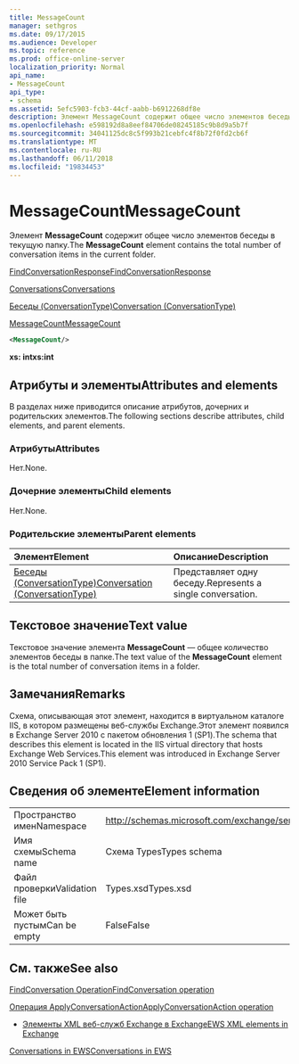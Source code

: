 ```yaml
---
title: MessageCount
manager: sethgros
ms.date: 09/17/2015
ms.audience: Developer
ms.topic: reference
ms.prod: office-online-server
localization_priority: Normal
api_name:
- MessageCount
api_type:
- schema
ms.assetid: 5efc5903-fcb3-44cf-aabb-b6912268df8e
description: Элемент MessageCount содержит общее число элементов беседы в текущую папку.
ms.openlocfilehash: e598192d8a8eef84706de08245185c9b8d9a5b7f
ms.sourcegitcommit: 34041125dc8c5f993b21cebfc4f8b72f0fd2cb6f
ms.translationtype: MT
ms.contentlocale: ru-RU
ms.lasthandoff: 06/11/2018
ms.locfileid: "19834453"
---
```

# <a name="messagecount"></a><span data-ttu-id="6fcd9-103">MessageCount</span><span class="sxs-lookup"><span data-stu-id="6fcd9-103">MessageCount</span></span>

<span data-ttu-id="6fcd9-104">Элемент **MessageCount** содержит общее число элементов беседы в текущую папку.</span><span class="sxs-lookup"><span data-stu-id="6fcd9-104">The **MessageCount** element contains the total number of conversation items in the current folder.</span></span> 
  
[<span data-ttu-id="6fcd9-105">FindConversationResponse</span><span class="sxs-lookup"><span data-stu-id="6fcd9-105">FindConversationResponse</span></span>](findconversationresponse.md)
  
[<span data-ttu-id="6fcd9-106">Conversations</span><span class="sxs-lookup"><span data-stu-id="6fcd9-106">Conversations</span></span>](conversations-ex15websvcsotherref.md)
  
[<span data-ttu-id="6fcd9-107">Беседы (ConversationType)</span><span class="sxs-lookup"><span data-stu-id="6fcd9-107">Conversation (ConversationType)</span></span>](conversation-conversationtype.md)
  
[<span data-ttu-id="6fcd9-108">MessageCount</span><span class="sxs-lookup"><span data-stu-id="6fcd9-108">MessageCount</span></span>](messagecount.md)
  
```XML
<MessageCount/>
```

 <span data-ttu-id="6fcd9-109">**xs: int**</span><span class="sxs-lookup"><span data-stu-id="6fcd9-109">**xs:int**</span></span>
## <a name="attributes-and-elements"></a><span data-ttu-id="6fcd9-110">Атрибуты и элементы</span><span class="sxs-lookup"><span data-stu-id="6fcd9-110">Attributes and elements</span></span>

<span data-ttu-id="6fcd9-111">В разделах ниже приводится описание атрибутов, дочерних и родительских элементов.</span><span class="sxs-lookup"><span data-stu-id="6fcd9-111">The following sections describe attributes, child elements, and parent elements.</span></span>
  
### <a name="attributes"></a><span data-ttu-id="6fcd9-112">Атрибуты</span><span class="sxs-lookup"><span data-stu-id="6fcd9-112">Attributes</span></span>

<span data-ttu-id="6fcd9-113">Нет.</span><span class="sxs-lookup"><span data-stu-id="6fcd9-113">None.</span></span>
  
### <a name="child-elements"></a><span data-ttu-id="6fcd9-114">Дочерние элементы</span><span class="sxs-lookup"><span data-stu-id="6fcd9-114">Child elements</span></span>

<span data-ttu-id="6fcd9-115">Нет.</span><span class="sxs-lookup"><span data-stu-id="6fcd9-115">None.</span></span>
  
### <a name="parent-elements"></a><span data-ttu-id="6fcd9-116">Родительские элементы</span><span class="sxs-lookup"><span data-stu-id="6fcd9-116">Parent elements</span></span>

|<span data-ttu-id="6fcd9-117">**Элемент**</span><span class="sxs-lookup"><span data-stu-id="6fcd9-117">**Element**</span></span>|<span data-ttu-id="6fcd9-118">**Описание**</span><span class="sxs-lookup"><span data-stu-id="6fcd9-118">**Description**</span></span>|
|:-----|:-----|
|[<span data-ttu-id="6fcd9-119">Беседы (ConversationType)</span><span class="sxs-lookup"><span data-stu-id="6fcd9-119">Conversation (ConversationType)</span></span>](conversation-conversationtype.md) <br/> |<span data-ttu-id="6fcd9-120">Представляет одну беседу.</span><span class="sxs-lookup"><span data-stu-id="6fcd9-120">Represents a single conversation.</span></span>  <br/> |
   
## <a name="text-value"></a><span data-ttu-id="6fcd9-121">Текстовое значение</span><span class="sxs-lookup"><span data-stu-id="6fcd9-121">Text value</span></span>

<span data-ttu-id="6fcd9-122">Текстовое значение элемента **MessageCount** — общее количество элементов беседы в папке.</span><span class="sxs-lookup"><span data-stu-id="6fcd9-122">The text value of the **MessageCount** element is the total number of conversation items in a folder.</span></span> 
  
## <a name="remarks"></a><span data-ttu-id="6fcd9-123">Замечания</span><span class="sxs-lookup"><span data-stu-id="6fcd9-123">Remarks</span></span>

<span data-ttu-id="6fcd9-124">Схема, описывающая этот элемент, находится в виртуальном каталоге IIS, в котором размещены веб-службы Exchange.Этот элемент появился в Exchange Server 2010 с пакетом обновления 1 (SP1).</span><span class="sxs-lookup"><span data-stu-id="6fcd9-124">The schema that describes this element is located in the IIS virtual directory that hosts Exchange Web Services.This element was introduced in Exchange Server 2010 Service Pack 1 (SP1).</span></span>
  
## <a name="element-information"></a><span data-ttu-id="6fcd9-125">Сведения об элементе</span><span class="sxs-lookup"><span data-stu-id="6fcd9-125">Element information</span></span>

|||
|:-----|:-----|
|<span data-ttu-id="6fcd9-126">Пространство имен</span><span class="sxs-lookup"><span data-stu-id="6fcd9-126">Namespace</span></span>  <br/> |http://schemas.microsoft.com/exchange/services/2006/types  <br/> |
|<span data-ttu-id="6fcd9-127">Имя схемы</span><span class="sxs-lookup"><span data-stu-id="6fcd9-127">Schema name</span></span>  <br/> |<span data-ttu-id="6fcd9-128">Схема Types</span><span class="sxs-lookup"><span data-stu-id="6fcd9-128">Types schema</span></span>  <br/> |
|<span data-ttu-id="6fcd9-129">Файл проверки</span><span class="sxs-lookup"><span data-stu-id="6fcd9-129">Validation file</span></span>  <br/> |<span data-ttu-id="6fcd9-130">Types.xsd</span><span class="sxs-lookup"><span data-stu-id="6fcd9-130">Types.xsd</span></span>  <br/> |
|<span data-ttu-id="6fcd9-131">Может быть пустым</span><span class="sxs-lookup"><span data-stu-id="6fcd9-131">Can be empty</span></span>  <br/> |<span data-ttu-id="6fcd9-132">False</span><span class="sxs-lookup"><span data-stu-id="6fcd9-132">False</span></span>  <br/> |
   
## <a name="see-also"></a><span data-ttu-id="6fcd9-133">См. также</span><span class="sxs-lookup"><span data-stu-id="6fcd9-133">See also</span></span>



[<span data-ttu-id="6fcd9-134">FindConversation Operation</span><span class="sxs-lookup"><span data-stu-id="6fcd9-134">FindConversation operation</span></span>](findconversation-operation.md)
  
[<span data-ttu-id="6fcd9-135">Операция ApplyConversationAction</span><span class="sxs-lookup"><span data-stu-id="6fcd9-135">ApplyConversationAction operation</span></span>](applyconversationaction-operation.md)


- [<span data-ttu-id="6fcd9-136">Элементы XML веб-служб Exchange в Exchange</span><span class="sxs-lookup"><span data-stu-id="6fcd9-136">EWS XML elements in Exchange</span></span>](ews-xml-elements-in-exchange.md)


[<span data-ttu-id="6fcd9-137">Conversations in EWS</span><span class="sxs-lookup"><span data-stu-id="6fcd9-137">Conversations in EWS</span></span>](http://msdn.microsoft.com/library/91e64629-db6c-4c94-9dcb-d386232e8467%28Office.15%29.aspx)

